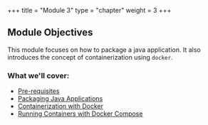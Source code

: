 +++
title = "Module 3"
type = "chapter"
weight = 3
+++

## Module Objectives

This module focuses on how to package a java application.
It also introduces the concept of containerization using `docker`.

### What we'll cover:

* [Pre-requisites](1-pre-requisites)
* [Packaging Java Applications](2-package-java-app)
* [Containerization with Docker](3-containerization-with-docker)
* [Running Containers with Docker Compose](4-running-containers-docker-compose)